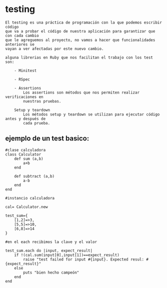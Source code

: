 # testing

    El testing es una práctica de programación con la que podemos escribir código
    que va a probar el código de nuestra aplicación para garantizar que con cada cambio
    que le agreguemos al proyecto, no vamos a hacer que funcionalidades anteriores se
    vayan a ver afectadas por este nuevo cambio.

    alguna librerias en Ruby que nos facilitan el trabajo con los test son:

        - Minitest

        - RSpec

        - Assertions
            Los assertions son métodos que nos permiten realizar verificaciones en
            nuestras pruebas.

        Setup y teardown
            Los métodos setup y teardown se utilizan para ejecutar código antes y después de
            cada prueba.


## ejemplo de un test basico:

    #clase calculadora
    class Calculator
        def sum (a,b)
            a+b
        end

        def subtract (a,b)
            a-b
        end
    end

    #instancio calculadora

    cal= Calculator.new

    test_sum={
        [1,2]=>3,
        [5,5]=>10,
        [6,8]=>14
    }

    #en el each recibimos la clave y el valor

    test_sum.each do |input, expect_result|
        if !(cal.sum(input[0],input[1])==expect_result)
            raise "test failed for input #{input}. Expected resul: #{expect_result}"
        else
            puts "bien hecho campeón"
        end
    end